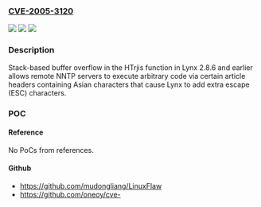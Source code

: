 ### [CVE-2005-3120](https://cve.mitre.org/cgi-bin/cvename.cgi?name=CVE-2005-3120)
![](https://img.shields.io/static/v1?label=Product&message=n%2Fa&color=blue)
![](https://img.shields.io/static/v1?label=Version&message=n%2Fa&color=blue)
![](https://img.shields.io/static/v1?label=Vulnerability&message=n%2Fa&color=brighgreen)

### Description

Stack-based buffer overflow in the HTrjis function in Lynx 2.8.6 and earlier allows remote NNTP servers to execute arbitrary code via certain article headers containing Asian characters that cause Lynx to add extra escape (ESC) characters.

### POC

#### Reference
No PoCs from references.

#### Github
- https://github.com/mudongliang/LinuxFlaw
- https://github.com/oneoy/cve-

